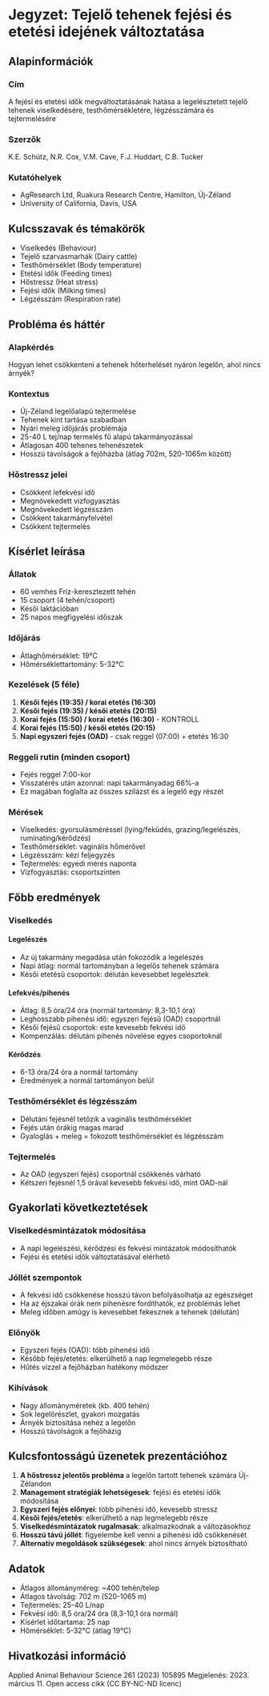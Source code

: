 # Jegyzet: Tejelő tehenek fejési és etetési idejének változtatása

## Alapinformációk

### Cím
A fejési és etetési idők megváltoztatásának hatása a legelésztetett tejelő tehenek viselkedésére, testhőmérsékletére, légzésszámára és tejtermelésére

### Szerzők
K.E. Schütz, N.R. Cox, V.M. Cave, F.J. Huddart, C.B. Tucker

### Kutatóhelyek
- AgResearch Ltd, Ruakura Research Centre, Hamilton, Új-Zéland
- University of California, Davis, USA

## Kulcsszavak és témakörök

- Viselkedés (Behaviour)
- Tejelő szarvasmarhák (Dairy cattle)
- Testhőmérséklet (Body temperature)
- Etetési idők (Feeding times)
- Hőstressz (Heat stress)
- Fejési idők (Milking times)
- Légzésszám (Respiration rate)

## Probléma és háttér

### Alapkérdés
Hogyan lehet csökkenteni a tehenek hőterhelését nyáron legelőn, ahol nincs árnyék?

### Kontextus
- Új-Zéland legelőalapú tejtermelése
- Tehenek kint tartása szabadban
- Nyári meleg időjárás problémája
- 25-40 L tej/nap termelés fű alapú takarmányozással
- Átlagosan 400 tehenes tehenészetek
- Hosszú távolságok a fejőházba (átlag 702m, 520-1065m között)

### Hőstressz jelei
- Csökkent lefekvési idő
- Megnövekedett vízfogyasztás
- Megnövekedett légzésszám
- Csökkent takarmányfelvétel
- Csökkent tejtermelés

## Kísérlet leírása

### Állatok
- 60 vemhes Fríz-keresztezett tehén
- 15 csoport (4 tehén/csoport)
- Késői laktációban
- 25 napos megfigyelési időszak

### Időjárás
- Átlaghőmérséklet: 19°C
- Hőmérséklettartomány: 5-32°C

### Kezelések (5 féle)

1. **Késői fejés (19:35) / korai etetés (16:30)**
2. **Késői fejés (19:35) / késői etetés (20:15)**
3. **Korai fejés (15:50) / korai etetés (16:30)** - KONTROLL
4. **Korai fejés (15:50) / késői etetés (20:15)**
5. **Napi egyszeri fejés (OAD)** - csak reggel (07:00) + etetés 16:30

### Reggeli rutin (minden csoport)
- Fejés reggel 7:00-kor
- Visszatérés után azonnal: napi takarmányadag 66%-a
- Ez magában foglalta az összes szilázst és a legelő egy részét

### Mérések
- Viselkedés: gyorsulásméréssel (lying/feküdés, grazing/legelészés, ruminating/kérődzés)
- Testhőmérséklet: vaginális hőmérővel
- Légzésszám: kézi feljegyzés
- Tejtermelés: egyedi mérés naponta
- Vízfogyasztás: csoportszinten

## Főbb eredmények

### Viselkedés

#### Legelészés
- Az új takarmány megadása után fokozódik a legelészés
- Napi átlag: normál tartományban a legelős tehenek számára
- Késői etetésű csoportok: délután kevesebbet legelésztek

#### Lefekvés/pihenés
- Átlag: 8,5 óra/24 óra (normál tartomány: 8,3-10,1 óra)
- Leghosszabb pihenési idő: egyszeri fejésű (OAD) csoportnál
- Késői fejésű csoportok: este kevesebb fekvési idő
- Kompenzálás: délutáni pihenés növelése egyes csoportoknál

#### Kérődzés
- 6-13 óra/24 óra a normál tartomány
- Eredmények a normál tartományon belül

### Testhőmérséklet és légzésszám
- Délutáni fejésnél tetőzik a vaginális testhőmérséklet
- Fejés után órákig magas marad
- Gyaloglás + meleg = fokozott testhőmérséklet és légzésszám

### Tejtermelés
- Az OAD (egyszeri fejés) csoportnál csökkenés várható
- Kétszeri fejésnél 1,5 órával kevesebb fekvési idő, mint OAD-nál

## Gyakorlati következtetések

### Viselkedésmintázatok módosítása
- A napi legelészési, kérődzési és fekvési mintázatok módosíthatók
- Fejési és etetési idők változtatásával elérhető

### Jóllét szempontok
- A fekvési idő csökkenése hosszú távon befolyásolhatja az egészséget
- Ha az éjszakai órák nem pihenésre fordíthatók, ez problémás lehet
- Meleg időben amúgy is kevesebbet fekesznek a tehenek (délután)

### Előnyök
- Egyszeri fejés (OAD): több pihenési idő
- Később fejés/etetés: elkerülhető a nap legmelegebb része
- Hűtés vízzel a fejőházban hatékony módszer

### Kihívások
- Nagy állományméretek (kb. 400 tehén)
- Sok legelőrészlet, gyakori mozgatás
- Árnyék biztosítása nehéz a legelőn
- Hosszú távolságok a fejőházig

## Kulcsfontosságú üzenetek prezentációhoz

1. **A hőstressz jelentős probléma** a legelőn tartott tehenek számára Új-Zélandon
2. **Management stratégiák lehetségesek**: fejési és etetési idők módosítása
3. **Egyszeri fejés előnyei**: több pihenési idő, kevesebb stressz
4. **Késői fejés/etetés**: elkerülhető a nap legmelegebb része
5. **Viselkedésmintázatok rugalmasak**: alkalmazkodnak a változásokhoz
6. **Hosszú távú jóllét**: figyelembe kell venni a pihenési idő csökkenését
7. **Alternatív megoldások szükségesek**: ahol nincs árnyék biztosítható

## Adatok

- Átlagos állományméreg: ~400 tehén/telep
- Átlagos távolság: 702 m (520-1065 m)
- Tejtermelés: 25-40 L/nap
- Fekvési idő: 8,5 óra/24 óra (8,3-10,1 óra normál)
- Kísérlet időtartama: 25 nap
- Hőmérséklet: 5-32°C (átlag 19°C)

## Hivatkozási információ

Applied Animal Behaviour Science 261 (2023) 105895
Megjelenés: 2023. március 11.
Open access cikk (CC BY-NC-ND licenc)
